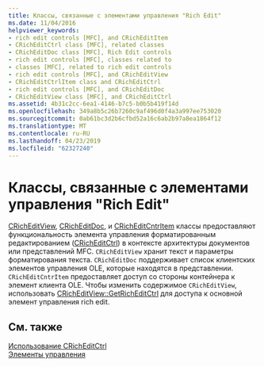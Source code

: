 ```yaml
---
title: Классы, связанные с элементами управления "Rich Edit"
ms.date: 11/04/2016
helpviewer_keywords:
- rich edit controls [MFC], and CRichEditItem
- CRichEditCtrl class [MFC], related classes
- CRichEditDoc class [MFC], Rich Edit controls
- rich edit controls [MFC], classes related to
- classes [MFC], related to rich edit controls
- rich edit controls [MFC], and CRichEditView
- CRichEditCtrlItem class and CRichEditCtrl
- rich edit controls [MFC], and CRichEditDoc
- CRichEditView class [MFC], and CRichEditCtrl
ms.assetid: 4b31c2cc-6ea1-4146-b7c5-b0b5b419f14d
ms.openlocfilehash: 349a8b5c26b7260c9af496d0f4a3a997ee753020
ms.sourcegitcommit: 0ab61bc3d2b6cfbd52a16c6ab2b97a8ea1864f12
ms.translationtype: MT
ms.contentlocale: ru-RU
ms.lasthandoff: 04/23/2019
ms.locfileid: "62327240"
---
```

# <a name="classes-related-to-rich-edit-controls"></a>Классы, связанные с элементами управления "Rich Edit"

[CRichEditView](../mfc/reference/cricheditview-class.md), [CRichEditDoc](../mfc/reference/cricheditdoc-class.md), и [CRichEditCntrItem](../mfc/reference/cricheditcntritem-class.md) классы предоставляют функциональность элемента управления форматированным редактированием ([CRichEditCtrl](../mfc/reference/cricheditctrl-class.md)) в контексте архитектуры документов или представлений MFC. `CRichEditView` хранит текст и параметры форматирования текста. `CRichEditDoc` поддерживает список клиентских элементов управления OLE, которые находятся в представлении. `CRichEditCntrItem` предоставляет доступ со стороны контейнера к элемент клиента OLE. Чтобы изменить содержимое `CRichEditView`, использовать [CRichEditView::GetRichEditCtrl](../mfc/reference/cricheditview-class.md#getricheditctrl) для доступа к основной элемент управления rich edit.

## <a name="see-also"></a>См. также

[Использование CRichEditCtrl](../mfc/using-cricheditctrl.md)<br/>
[Элементы управления](../mfc/controls-mfc.md)

